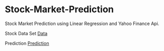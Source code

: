 # Stock-Market-Prediction
Stock Market Prediction using Linear Regression and Yahoo Finance Api.

Stock Data Set
[Data](https://github.com/diwan-kadir/Stock-Market-Prediction/blob/master/images/data.png)

Prediction 
[Prediction](https://github.com/diwan-kadir/Stock-Market-Prediction/blob/master/images/prediction.png)
